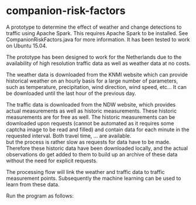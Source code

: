 # companion-risk-factors

A prototype to determine the effect of weather and change detections to traffic using Apache Spark. This requires Apache Spark to be installed. See CompanionRiskFactors.java for more information. It has been tested to work on Ubuntu 15.04. 

The prototype has been designed to work for the Netherlands due to the availability of high resolution traffic data as well as weather data at no costs.

The weather data is downloaded from the KNMI website which can provide historical weather on an hourly basis for a large number of parameters, such as temperature, precipitation, wind direction, wind speed, etc... It can be downloaded until the last hour of the previous day. 

The traffic data is downloaded from the NDW website, which provides actual measurements as well as historic measurements. These historic measurements are for free as well. The historic measurements can be downloaded upon requests (cannot be automated as it requires some captcha image to be read and filled) and contain data for each minute in the requested interval. Both travel time, ... are available.  
but the process is rather slow as requests for data have to be made. Therefore these historic data have been downloaded locally, and the actual observations do get added to them to build up an archive of these data without the need for explicit requests. 

The processing flow will link the weather and traffic data to traffic measurement points. Subsequently the machine learning can be used to learn from these data.

Run the program as follows:

